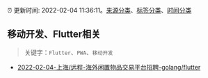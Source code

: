 :alarm_clock: 更新时间: 2022-02-04 11:36:11。[来源分类](../README.md)、[标签分类](../TAGS.md)、[时间分类](../TIMELINE.md)

## 移动开发、Flutter相关


> 关键字：`Flutter`、`PWA`、`移动开发`



- [2022-02-04-上海/远程-海外闲置物品交易平台招聘-golang/flutter](https://www.v2ex.com/t/831855) 